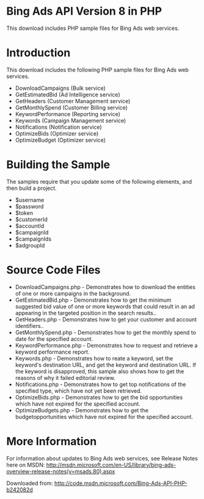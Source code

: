 Bing Ads API Version 8 in PHP
=============================

This download includes PHP sample files for Bing Ads web services.

Introduction
============

This download includes the following PHP sample files for Bing Ads web services.

* DownloadCampaigns (Bulk service)
* GetEstimatedBid (Ad Intelligence service)
* GetHeaders (Customer Management service)
* GetMonthlySpend (Customer Billing service)
* KeywordPerformance (Reporting service)
* Keywords (Campaign Management service)
* Notifications (Notification service)
* OptimizeBids (Optimizer service)
* OptimizeBudget (Optimizer service)

Building the Sample
===================

The samples require that you update some of the following elements, and then build a project.

* $username
* $password
* $token
* $customerId
* $accountId
* $campaignId
* $campaignIds
* $adgroupId 

Source Code Files
=================

* DownloadCampaigns.php - Demonstrates how to download the entities of one or more campaigns in the background.
* GetEstimatedBid.php - Demonstrates how to get the minimum suggested bid value of one or more keywords that could result in an ad appearing in the targeted position in the search results..
* GetHeaders.php - Demonstrates how to get your customer and account identifiers..
* GetMonthlySpend.php - Demonstrates how to get the monthly spend to date for the specified account.
* KeywordPerformance.php - Demonstrates how to request and retrieve a keyword performance report.
* Keywords.php - Demonstrates how to reate a keyword, set the keyword's destination URL, and get the keyword and destination URL. If the keyword is disapproved, this sample also shows how to get the reasons of why it failed editorial review.
* Notifications.php - Demonstrates how to get top notifications of the specified type, which have not yet been retrieved.
* OptimizeBids.php - Demonstrates how to get the bid opportunities which have not expired for the specified account.
* OptimizeBudgets.php - Demonstrates how to get the budgetopportunities which have not expired for the specified account.

More Information
================

For information about updates to Bing Ads web services, see Release Notes here on MSDN:
http://msdn.microsoft.com/en-US/library/bing-ads-overview-release-notes(v=msads.80).aspx

Downloaded from: http://code.msdn.microsoft.com/Bing-Ads-API-PHP-b242082d
